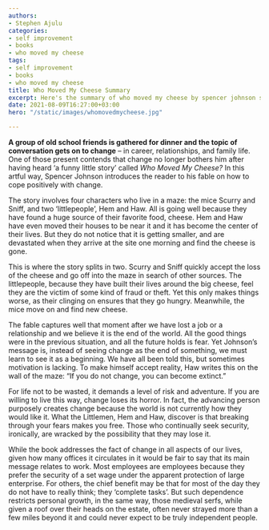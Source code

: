 ```yaml
---
authors:
- Stephen Ajulu
categories:
- self improvement
- books
- who moved my cheese
tags:
- self improvement
- books
- who moved my cheese
title: Who Moved My Cheese Summary
excerpt: Here's the summary of who moved my cheese by spencer johnson spencer
date: 2021-08-09T16:27:00+03:00
hero: "/static/images/whomovedmycheese.jpg"

---
```

**A group of old school friends is gathered for dinner and the topic of conversation gets on to change** – in career, relationships, and family life. One of those present contends that change no longer bothers him after having heard ‘a funny little story’ called _Who Moved My Cheese?_ In this artful way, Spencer Johnson introduces the reader to his fable on how to cope positively with change.

The story involves four characters who live in a maze: the mice Scurry and Sniff, and two ‘littlepeople’, Hem and Haw. All is going well because they have found a huge source of their favorite food, cheese. Hem and Haw have even moved their houses to be near it and it has become the center of their lives. But they do not notice that it is getting smaller, and are devastated when they arrive at the site one morning and find the cheese is gone.

This is where the story splits in two. Scurry and Sniff quickly accept the loss of the cheese and go off into the maze in search of other sources. The littlepeople, because they have built their lives around the big cheese, feel they are the victim of some kind of fraud or theft. Yet this only makes things worse, as their clinging on ensures that they go hungry. Meanwhile, the mice move on and find new cheese.

The fable captures well that moment after we have lost a job or a relationship and we believe it is the end of the world. All the good things were in the previous situation, and all the future holds is fear. Yet Johnson’s message is, instead of seeing change as the end of something, we must learn to see it as a beginning. We have all been told this, but sometimes motivation is lacking. To make himself accept reality, Haw writes this on the wall of the maze: “If you do not change, you can become extinct.”

For life not to be wasted, it demands a level of risk and adventure. If you are willing to live this way, change loses its horror. In fact, the advancing person purposely creates change because the world is not currently how they would like it. What the Littlemen, Hem and Haw, discover is that breaking through your fears makes you free. Those who continually seek security, ironically, are wracked by the possibility that they may lose it.

While the book addresses the fact of change in all aspects of our lives, given how many offices it circulates in it would be fair to say that its main message relates to work. Most employees are employees because they prefer the security of a set wage under the apparent protection of large enterprise. For others, the chief benefit may be that for most of the day they do not have to really think; they ‘complete tasks’. But such dependence restricts personal growth, in the same way, those medieval serfs, while given a roof over their heads on the estate, often never strayed more than a few miles beyond it and could never expect to be truly independent people.